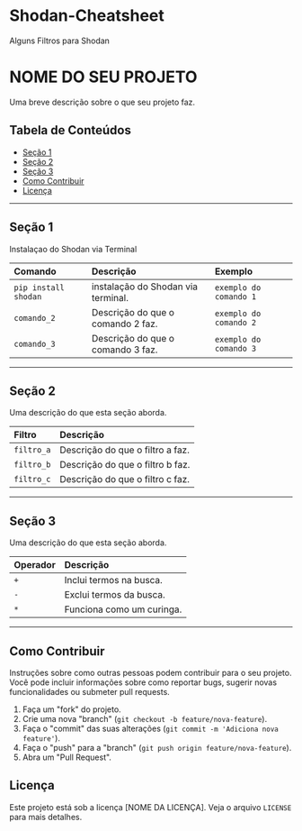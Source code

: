 # Shodan-Cheatsheet
Alguns Filtros para Shodan

# NOME DO SEU PROJETO

Uma breve descrição sobre o que seu projeto faz.

## Tabela de Conteúdos

- [Seção 1](#seção-1)
- [Seção 2](#seção-2)
- [Seção 3](#seção-3)
- [Como Contribuir](#como-contribuir)
- [Licença](#licença)

---

## Seção 1

Instalaçao do Shodan via Terminal

| Comando | Descrição | Exemplo |
| :--- | :--- | :--- |
| `pip install shodan` | instalação do Shodan via terminal. | `exemplo do comando 1` |
| `comando_2` | Descrição do que o comando 2 faz. | `exemplo do comando 2` |
| `comando_3` | Descrição do que o comando 3 faz. | `exemplo do comando 3` |

---

## Seção 2

Uma descrição do que esta seção aborda.

| Filtro | Descrição |
| :--- | :--- |
| `filtro_a` | Descrição do que o filtro a faz. |
| `filtro_b` | Descrição do que o filtro b faz. |
| `filtro_c` | Descrição do que o filtro c faz. |

---

## Seção 3

Uma descrição do que esta seção aborda.

| Operador | Descrição |
| :--- | :--- |
| `+` | Inclui termos na busca. |
| `-` | Exclui termos da busca. |
| `*` | Funciona como um curinga. |

---

## Como Contribuir

Instruções sobre como outras pessoas podem contribuir para o seu projeto. Você pode incluir informações sobre como reportar bugs, sugerir novas funcionalidades ou submeter pull requests.

1.  Faça um "fork" do projeto.
2.  Crie uma nova "branch" (`git checkout -b feature/nova-feature`).
3.  Faça o "commit" das suas alterações (`git commit -m 'Adiciona nova feature'`).
4.  Faça o "push" para a "branch" (`git push origin feature/nova-feature`).
5.  Abra um "Pull Request".

## Licença

Este projeto está sob a licença [NOME DA LICENÇA]. Veja o arquivo `LICENSE` para mais detalhes.
